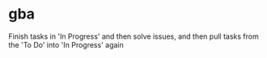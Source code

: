 # gba

Finish tasks in 'In Progress' and then solve issues, and then pull tasks from the 'To Do' into 'In Progress' again
